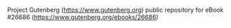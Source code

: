 Project Gutenberg (https://www.gutenberg.org) public repository for eBook #26686 (https://www.gutenberg.org/ebooks/26686)
